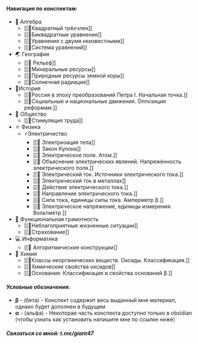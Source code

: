 #### Навигация по конспектам:
- 🔢 Алгебра
	- [[📒Квадратный трёхчлен]]
	- [[📒Биквадратные уравнения]]
	- [[📒Уравнения с двумя неизвестными]]
	- [[📒Система уравнений]]
- 🌏 География
	- [[📒 Рельеф]]
	- [[📒Минеральные ресурсы]]
	- [[📒Природные ресурсы земной коры]]
	- [[📒Солнечная радиация]]
- 🏺История
	- [[📒Россия в эпоху преобразований Петра I. Начальная точка.]]
	- [[📒Социальные и национальные движения. Оппозиция реформам.]]
- 👥 Общество
	- [[📒Стимуляция труда]]
- ⚛️ Физика
	- ⚡Электричество
		- [[📒 Электризация тела]]
		- [[📒 Закон Кулона]]
		- [[📒 Электрическое поле. Атом.]]
		- [[📒 Объяснение электрических явлений. Напряжённость электрического поля.]]
		- [[📒 Электрический ток. Источники электрического тока.]]
		- [[📒 Электрический ток в металлах]]
		- [[📒 Действие электрического тока.]]
		- [[📒 Направление электрического тока.]]
		- [[📒 Сила тока, единицы силы тока. Амперметр β.]]
		- [[📒 Электрическое напряжение, единицы измерения. Вольтметр.]]
- 📄 Функциональная грамотность
	- [[📒Неблагоприятные жизненные ситуации]]
	- [[📒Страхование]]
- 💻 Информатика
    - [[📒 Алгоритмические конструкции]]
- 🧪 Химия
	- [[📒Классы неорганических веществ. Оксиды. Классификация.]]
	- [[📒Химические свойства оксидов]]
	- [[📒Основания. Классификация и свойства оснований β.]]

#### Условные обозначения:
- **β** - (бета) - Конспект содержит весь выданный мне материал, однако будет дополнен в будущем
- **α** - (альфа) - Некоторая часть конспекта доступно только в obsidian (чтобы узнать как установить напишите мне по ссылке ниже)
##### Связаться со мной: t.me/giant47